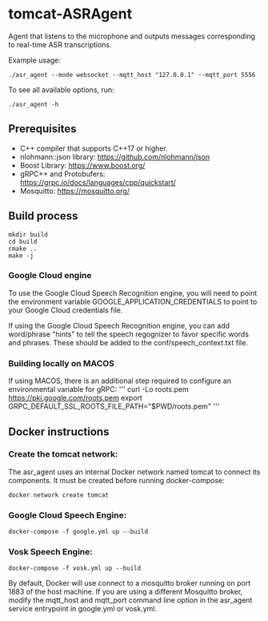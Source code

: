 tomcat-ASRAgent
================

Agent that listens to the microphone and outputs messages corresponding to
real-time ASR transcriptions.

Example usage:

    ./asr_agent --mode websocket --mqtt_host "127.0.0.1" --mqtt_port 5556

To see all available options, run:

    ./asr_agent -h

## Prerequisites

* C++ compiler that supports C++17 or higher.
* nlohmann::json library: https://github.com/nlohmann/json
* Boost Library: https://www.boost.org/ 
* gRPC++ and Protobufers: https://grpc.io/docs/languages/cpp/quickstart/
* Mosquitto: https://mosquitto.org/

## Build process

    mkdir build
    cd build
    cmake ..
    make -j

### Google Cloud engine

To use the Google Cloud Speech Recognition engine, you will need to point the
environment variable GOOGLE_APPLICATION_CREDENTIALS to point to your Google
Cloud credentials file.

If using the Google Cloud Speech Recognition engine, you can add word/phrase "hints" 
to tell the speech regognizer to favor specific words and phrases. These should be
added to the conf/speech_context.txt file.
 
### Building locally on MACOS

If using MACOS, there is an additional step required to configure an environmental variable for gRPC:
'''
curl -Lo roots.pem https://pki.google.com/roots.pem
export GRPC_DEFAULT_SSL_ROOTS_FILE_PATH="$PWD/roots.pem"
'''

Docker instructions
-------------------
### Create the tomcat network:

The asr_agent uses an internal Docker network named tomcat to connect its components. It must be created before  running docker-compose:

	docker network create tomcat

### Google Cloud Speech Engine:

	docker-compose -f google.yml up --build

### Vosk Speech Engine:

	docker-compose -f vosk.yml up --build

By default, Docker will use connect to a mosquitto broker running on port 1883 of the host machine. If you are using a different Mosquitto broker, modify the mqtt_host and mqtt_port command line option in the asr_agent service entrypoint in google.yml or vosk.yml.

